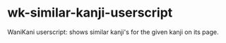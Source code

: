 # wk-similar-kanji-userscript
WaniKani userscript: shows similar kanji's for the given kanji on its page.
